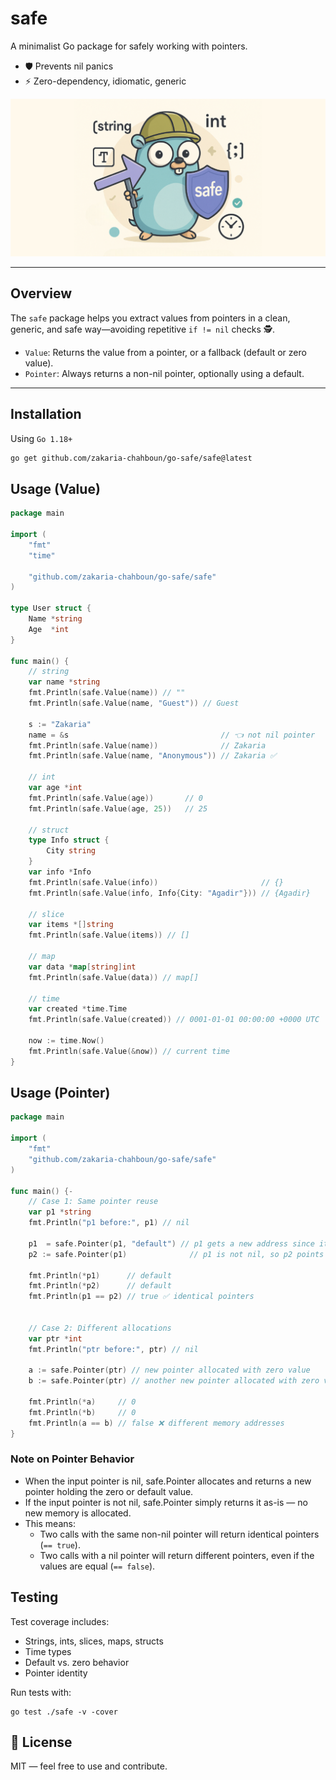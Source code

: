 # safe

A minimalist Go package for safely working with pointers.

- 🛡️ Prevents nil panics
- ⚡ Zero-dependency, idiomatic, generic

![go safe cover](./go-safe-cover.png)

---

## Overview

The `safe` package helps you extract values from pointers in a clean, generic, and safe way—avoiding repetitive `if != nil` checks 🕵.

- `Value`: Returns the value from a pointer, or a fallback (default or zero value).
- `Pointer`: Always returns a non-nil pointer, optionally using a default.

---

## Installation

Using `Go 1.18+`

```bash
go get github.com/zakaria-chahboun/go-safe/safe@latest
```

## Usage (Value)

```go
package main

import (
	"fmt"
	"time"

	"github.com/zakaria-chahboun/go-safe/safe"
)

type User struct {
	Name *string
	Age  *int
}

func main() {
	// string
	var name *string
	fmt.Println(safe.Value(name)) // ""
	fmt.Println(safe.Value(name, "Guest")) // Guest

	s := "Zakaria"
	name = &s                                  // 👈 not nil pointer
	fmt.Println(safe.Value(name))              // Zakaria
	fmt.Println(safe.Value(name, "Anonymous")) // Zakaria ✅

	// int
	var age *int
	fmt.Println(safe.Value(age))       // 0
	fmt.Println(safe.Value(age, 25))   // 25

	// struct
	type Info struct {
		City string
	}
	var info *Info
	fmt.Println(safe.Value(info))                       // {}
	fmt.Println(safe.Value(info, Info{City: "Agadir"})) // {Agadir}

	// slice
	var items *[]string
	fmt.Println(safe.Value(items)) // []

	// map
	var data *map[string]int
	fmt.Println(safe.Value(data)) // map[]

	// time
	var created *time.Time
	fmt.Println(safe.Value(created)) // 0001-01-01 00:00:00 +0000 UTC

	now := time.Now()
	fmt.Println(safe.Value(&now)) // current time	
}
```

## Usage (Pointer)

```go
package main

import (
	"fmt"
	"github.com/zakaria-chahboun/go-safe/safe"
)

func main() {-
	// Case 1: Same pointer reuse
	var p1 *string
	fmt.Println("p1 before:", p1) // nil

	p1  = safe.Pointer(p1, "default") // p1 gets a new address since it was nil
	p2 := safe.Pointer(p1)              // p1 is not nil, so p2 points to the same address

	fmt.Println(*p1)      // default
	fmt.Println(*p2)      // default
	fmt.Println(p1 == p2) // true ✅ identical pointers


	// Case 2: Different allocations
	var ptr *int
	fmt.Println("ptr before:", ptr) // nil

	a := safe.Pointer(ptr) // new pointer allocated with zero value
	b := safe.Pointer(ptr) // another new pointer allocated with zero value

	fmt.Println(*a)     // 0
	fmt.Println(*b)     // 0
	fmt.Println(a == b) // false ❌ different memory addresses
}
```

### Note on Pointer Behavior

- When the input pointer is nil, safe.Pointer allocates and returns a new pointer holding the zero or default value.
- If the input pointer is not nil, safe.Pointer simply returns it as-is — no new memory is allocated.
- This means:
    - Two calls with the same non-nil pointer will return identical pointers (`== true`).
    - Two calls with a nil pointer will return different pointers, even if the values are equal (`== false`).

## Testing

Test coverage includes:

- Strings, ints, slices, maps, structs
- Time types
- Default vs. zero behavior
- Pointer identity

Run tests with:

```shell
go test ./safe -v -cover
```

## 📄 License

MIT — feel free to use and contribute.